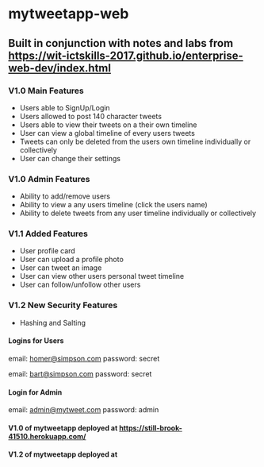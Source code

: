 # mytweetapp-web

## Built in conjunction with notes and labs from https://wit-ictskills-2017.github.io/enterprise-web-dev/index.html

### V1.0 Main Features
* Users able to SignUp/Login
* Users allowed to post 140 character tweets
* Users able to view their tweets on a their own timeline
* User can view a global timeline of every users tweets
* Tweets can only be deleted from the users own timeline individually or collectively
* User can change their settings

### V1.0 Admin Features
* Ability to add/remove users
* Ability to view a any users timeline (click the users name)
* Ability to delete tweets from any user timeline individually or collectively

### V1.1 Added Features
* User profile card
* User can upload a profile photo
* User can tweet an image
* User can view other users personal tweet timeline
* User can follow/unfollow other users

### V1.2 New Security Features
* Hashing and Salting

#### Logins for Users
email: homer@simpson.com
password: secret

email: bart@simpson.com
password: secret

#### Login for Admin
email: admin@mytweet.com
password: admin

#### V1.0 of mytweetapp deployed at https://still-brook-41510.herokuapp.com/

#### V1.2 of mytweetapp deployed at

